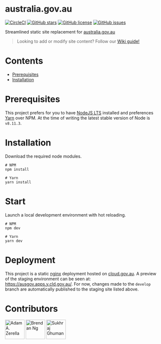 # australia.gov.au

[![CircleCI](https://circleci.com/gh/adamzerella/ausgov.svg?style=svg)](https://circleci.com/gh/adamzerella/ausgov)
[![GitHub stars](https://img.shields.io/github/stars/adamzerella/ausgov.svg)](https://github.com/adamzerella/ausgov/stargazers)
[![GitHub license](https://img.shields.io/github/license/adamzerella/ausgov.svg)](https://github.com/adamzerella/ausgov/blob/master/LICENSE)
[![GitHub issues](https://img.shields.io/github/issues/adamzerella/ausgov.svg)](https://github.com/adamzerella/ausgov/issues)

Streamlined static site replacement for [australia.gov.au](https://www.australia.gov.au)

> Looking to add or modify site content? Follow our [Wiki guide!](https://github.com/govau/ausgov/wiki)

# Contents

-   [Prerequisites](#prerequisites)
-   [Installation](#installation)

# Prerequisites

This project prefers for you to have [NodeJS LTS](https://nodejs.org/en/) installed and preferences [Yarn](https://yarnpkg.com/lang/en/) over NPM. At the time of writing the latest stable version of Node is `v8.11.3`.

# Installation

Download the required node modules.

```node
# NPM
npm install

# Yarn
yarn install
```

# Start

Launch a local development environment with hot reloading.

```node
# NPM
npm dev

# Yarn
yarn dev
```

# Deployment

This project is a static [nginx](https://nginx.org/en/) deployment hosted on [cloud.gov.au](https://cloud.gov.au). A preview of the staging environment can be seen at: https://ausgov.apps.y.cld.gov.au/. For now, changes made to the `develop` branch are automatically published to the staging site listed above.

# Contributors

<div style="display:inline;">
  <img width="64" height="64" href="https://github.com/adamzerella" src="https://avatars0.githubusercontent.com/u/1501560?s=460&v=4" alt="Adam A. Zerella"/>
  <img width="64" height="64" href="https://github.com/BrendanCNg" src="https://avatars2.githubusercontent.com/u/36283933?s=400&v=4" alt="Brendan Ng"/>
  <img width="64" height="64" href="https://github.com/sukhrajghuman" src="https://avatars0.githubusercontent.com/u/20184809?s=400&v=4" alt="Sukhraj Ghuman"/>
</div>
